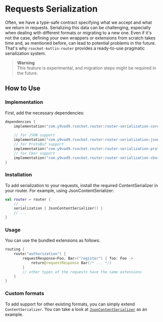 # Requests Serialization

Often, we have a type-safe contract specifying what we accept and what we return in requests. Serializing this data can be challenging, especially when dealing with different formats or migrating to a new one. Even if it's not the case, defining your own wrappers or extensions from scratch takes time and, as mentioned before, can lead to potential problems in the future. That's why `rsocket-kotlin-router` provides a ready-to-use pragmatic serialization system.

> **Warning** <br>
> This feature is experimental, and migration steps might be required in the future.

## How to Use

### Implementation

First, add the necessary dependencies:

```kotlin
dependencies {
    implementation("com.y9vad9.rsocket.router:router-serialization-core:$version")
    
    // for JSON support
    implementation("com.y9vad9.rsocket.router:router-serialization-json:$version")
    // for ProtoBuf support
    implementation("com.y9vad9.rsocket.router:router-serialization-protobuf:$version")
    // for Cbor support
    implementation("com.y9vad9.rsocket.router:router-serialization-cbor:$version")
}
```
### Installation
To add serialization to your requests, install the required ContentSerializer in your router. For example, using JsonContentSerializer:
```kotlin
val router = router {
    // ...
    serialization { JsonContentSerializer() }
    // ...
}
```
### Usage
You can use the bundled extensions as follows:
```kotlin
routing {
    route("authorization") {
        requestResponse<Foo, Bar>("register") { foo: Foo ->
            return@requestResponse Bar(/* ... */)
        }
        // other types of the requests have the same extensions
    }
}
```
### Custom formats
To add support for other existing formats, you can simply extend `ContentSerializer`. You can take a look at
[`JsonContentSerializer`](json/src/commonMain/kotlin/com/y9vad9/rsocket/router/serialization/json/JsonContentSerializer.kt) 
as an example.